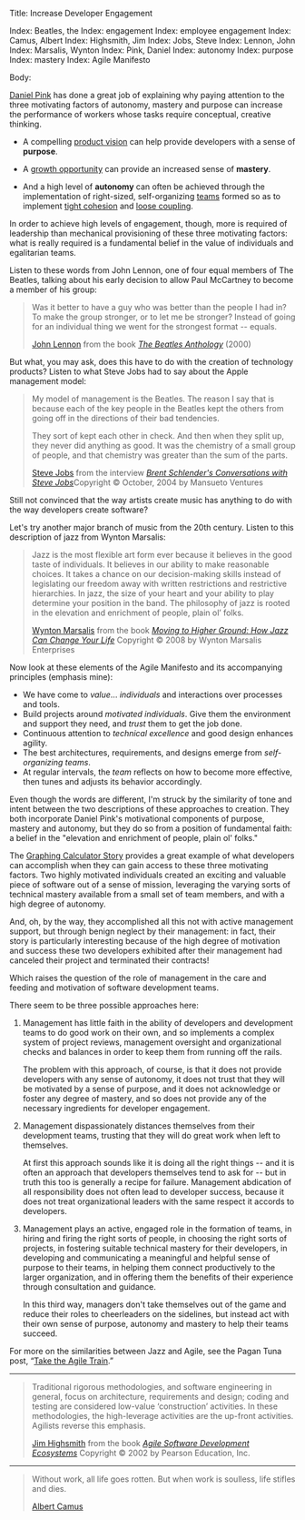Title: Increase Developer Engagement

Index: Beatles, the
Index: engagement
Index: employee engagement
Index: Camus, Albert
Index: Highsmith, Jim
Index: Jobs, Steve
Index: Lennon, John
Index: Marsalis, Wynton
Index: Pink, Daniel
Index: autonomy
Index: purpose
Index: mastery
Index: Agile Manifesto

Body:

[Daniel Pink][pink-2009] has done a great job of explaining why paying attention to the three motivating factors of autonomy, mastery and purpose can increase the performance of workers whose tasks require conceptual, creative thinking.

* A compelling [product vision][vision] can help provide developers with a sense of **purpose**.

* A [growth opportunity][growth] can provide an increased sense of **mastery**.

* And a high level of **autonomy** can often be achieved through the implementation of right-sized, self-organizing [teams][] formed so as to implement [tight cohesion][cohesion] and [loose coupling][coupling].

In order to achieve high levels of engagement, though, more is required of leadership than mechanical provisioning of these three motivating factors: what is really required is a fundamental belief in the value of individuals and egalitarian teams.

Listen to these words from John Lennon, one of four equal members of The Beatles, talking about his early decision to allow Paul McCartney to become a member of his group:

<blockquote>
<p>Was it better to have a guy who was better than the people I had in? To make the group stronger, or to let me be stronger? Instead of going for an individual thing we went for the strongest format -- equals.</p>

<footer>
<a href="http://en.wikipedia.org/wiki/John_Lennon"  target="ref">John Lennon</a> from the book <cite><a href="bibliography.html#beatles-2000">The Beatles Anthology</a></cite> (2000)
</footer>
</blockquote>

But what, you may ask, does this have to do with the creation of technology products? Listen to what Steve Jobs had to say about the Apple management model:

<blockquote>
<p>My model of management is the Beatles. The reason I say that is because each of the key people in the Beatles kept the others from going off in the directions of their bad tendencies. </p>

<p>They sort of kept each other in check. And then when they split up, they never did anything as good. It was the chemistry of a small group of people, and that chemistry was greater than the sum of the parts. </p>

<footer>
<a href="http://en.wikipedia.org/wiki/Steve_Jobs"  target="ref">Steve Jobs</a> from the interview <cite><a href="bibliography.html#jobs-2004">Brent Schlender's Conversations with Steve Jobs</a></cite>Copyright &copy; October, 2004 by Mansueto Ventures
</footer>
</blockquote>

Still not convinced that the way artists create music has anything to do with the way developers create software?

Let's try another major branch of music from the 20th century. Listen to this description of jazz from Wynton Marsalis:

<blockquote>
<p>Jazz is the most flexible art form ever because it believes in the good taste of individuals. It believes in our ability to make reasonable choices. It takes a chance on our decision-making skills instead of legislating our freedom away with written restrictions and restrictive hierarchies. In jazz, the size of your heart and your ability to play determine your position in the band. The philosophy of jazz is rooted in the elevation and enrichment of people, plain ol&#8217; folks.</p>

<footer>
<a href="http://en.wikipedia.org/wiki/Wynton_Marsalis"  target="ref">Wynton Marsalis</a> from the book <cite><a href="bibliography.html#marsalis-2008">Moving to Higher Ground: How Jazz Can Change Your Life</a></cite> Copyright &copy; 2008 by Wynton Marsalis Enterprises
</footer>
</blockquote>

Now look at these elements of the Agile Manifesto and its accompanying principles (emphasis mine):

* We have come to *value*... *individuals* and interactions over processes and tools.
* Build projects around *motivated individuals*. Give them the environment and support they need, and *trust* them to get the job done.
* Continuous attention to *technical excellence* and good design enhances agility.
* The best architectures, requirements, and designs emerge from *self-organizing teams*.
* At regular intervals, the *team* reflects on how to become more effective, then tunes and adjusts its behavior accordingly.

Even though the words are different, I'm struck by the similarity of tone and intent between the two descriptions of these approaches to creation. They both incorporate Daniel Pink's motivational components of purpose, mastery and autonomy, but they do so from a position of fundamental faith: a belief in the "elevation and enrichment of people, plain ol' folks."

The [Graphing Calculator Story][calc] provides a great example of what developers can accomplish when they can gain access to these three motivating factors. Two highly motivated individuals created an exciting and valuable piece of software out of a sense of mission, leveraging the varying sorts of technical mastery available from a small set of team members, and with a high degree of autonomy.

And, oh, by the way, they accomplished all this not with active management support, but through benign neglect by their management: in fact, their story is particularly interesting because of the high degree of motivation and success these two developers exhibited after their management had canceled their project and terminated their contracts!

Which raises the question of the role of management in the care and feeding and motivation of software development teams.

There seem to be three possible approaches here:

1. Management has little faith in the ability of developers and development teams to do good work on their own, and so implements a complex system of project reviews, management oversight and organizational checks and balances in order to keep them from running off the rails.

	The problem with this approach, of course, is that it does not provide developers with any sense of autonomy, it does not trust that they will be motivated by a sense of purpose, and it does not acknowledge or foster any degree of mastery, and so does not provide any of the necessary ingredients for developer engagement.

2. Management dispassionately distances themselves from their development teams, trusting that they will do great work when left to themselves.

	At first this approach sounds like it is doing all the right things -- and it is often an approach that developers themselves tend to ask for -- but in truth this too is generally a recipe for failure. Management abdication of all responsibility does not often lead to developer success, because it does not treat organizational leaders with the same respect it accords to developers.

3. Management plays an active, engaged role in the formation of teams, in hiring and firing the right sorts of people, in choosing the right sorts of projects, in fostering suitable technical mastery for their developers, in developing and communicating a meaningful and helpful sense of purpose to their teams, in helping them connect productively to the larger organization, and in offering them the benefits of their experience through consultation and guidance.

	In this third way, managers don't take themselves out of the game and reduce their roles to cheerleaders on the sidelines, but instead act with their own sense of purpose, autonomy and mastery to help their teams succeed.

For more on the similarities between Jazz and Agile, see the Pagan Tuna post, &ldquo;<a href="http://www.pagantuna.com/posts/take-the-agile-train.html" target="ref">Take the Agile Train</a>.&rdquo;

----

<blockquote>
<p>
Traditional rigorous methodologies, and software engineering in general, focus on architecture, requirements and design; coding and testing are considered low-value &#8216;construction&#8217; activities. In these methodologies, the high-leverage activities are the up-front activities. Agilists reverse this emphasis.</p>

<footer>
<a href="http://en.wikipedia.org/wiki/Jim_Highsmith"  target="ref">Jim Highsmith</a> from the book <cite><a href="bibliography.html#highsmith-2002">Agile Software Development Ecosystems</a></cite> Copyright &copy; 2002 by Pearson Education, Inc.
</footer>
</blockquote>

----

<blockquote>
<p>
Without work, all life goes rotten. But when work is soulless, life stifles and dies.</p>

<footer>
<a href="http://en.wikipedia.org/wiki/Albert_Camus"  target="ref">Albert Camus</a>
</footer>
</blockquote>



[calc]: bibliography.html#avitzur-2004
[cohesion]: cohesion.html
[coupling]: loose-coupling.html
[growth]: software-developers-are-always-growing.html
[pink-2009]: bibliography.html#pink-2009
[pink]:      https://youtu.be/u6XAPnuFjJc
[teams]: build-great-teams.html
[vision]:   craft-a-product-vision.html

